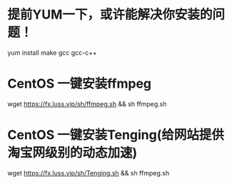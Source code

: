   # 提前YUM一下，或许能解决你安装的问题！
yum install make gcc gcc-c++
  # CentOS 一键安装ffmpeg
wget https://fx.luss.vip/sh/ffmpeg.sh && sh ffmpeg.sh
  # CentOS 一键安装Tenging(给网站提供淘宝网级别的动态加速)
wget https://fx.luss.vip/sh/Tenging.sh && sh ffmpeg.sh
